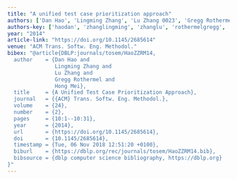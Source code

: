```yaml
---
title: "A unified test case prioritization approach"
authors: ['Dan Hao', 'Lingming Zhang', 'Lu Zhang 0023', 'Gregg Rothermel', 'Hong Mei']
authors-key: ['haodan', 'zhanglingming', 'zhanglu', 'rothermelgregg', 'meihong']
year: "2014"
article-link: "https://doi.org/10.1145/2685614"
venue: "ACM Trans. Softw. Eng. Methodol."
bibex: "@article{DBLP:journals/tosem/HaoZZRM14,
  author    = {Dan Hao and
               Lingming Zhang and
               Lu Zhang and
               Gregg Rothermel and
               Hong Mei},
  title     = {A Unified Test Case Prioritization Approach},
  journal   = {{ACM} Trans. Softw. Eng. Methodol.},
  volume    = {24},
  number    = {2},
  pages     = {10:1--10:31},
  year      = {2014},
  url       = {https://doi.org/10.1145/2685614},
  doi       = {10.1145/2685614},
  timestamp = {Tue, 06 Nov 2018 12:51:20 +0100},
  biburl    = {https://dblp.org/rec/journals/tosem/HaoZZRM14.bib},
  bibsource = {dblp computer science bibliography, https://dblp.org}
}"
---
```

